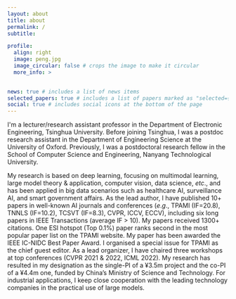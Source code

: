 ```yaml
---
layout: about
title: about
permalink: /
subtitle: 

profile:
  align: right
  image: peng.jpg
  image_circular: false # crops the image to make it circular
  more_info: >
    

news: true # includes a list of news items
selected_papers: true # includes a list of papers marked as "selected={true}"
social: true # includes social icons at the bottom of the page
---
```



I'm a lecturer/research assistant professor in the Department of Electronic Engineering, Tsinghua University. Before joining Tsinghua, I was a postdoc research assistant in the Department of Engineering Science at the University of Oxford. Previously, I was a postdoctoral research fellow in the School of Computer Science and Engineering, Nanyang Technological University.

My research is based on deep learning, focusing on multimodal learning, large model theory & application, computer vision, data science, *etc*., and has been applied in big data scenarios such as healthcare AI, surveillance AI, and smart government affairs. As the lead author, I have published 10+ papers in well-known AI journals and conferences (*e*.*g*., TPAMI (IF=20.8), TNNLS (IF=10.2), TCSVT (IF=8.3), CVPR, ICCV, ECCV), including six long papers in IEEE Transactions (average IF > 10). My papers received 1300+ citations. One ESI hotspot (Top 0.1%) paper ranks second in the most popular paper list on the TPAMI website. My paper has been awarded the IEEE IC-NIDC Best Paper Award. I organised a special issue for TPAMI as the chief guest editor. As a lead organizer, I have chaired three workshops at top conferences (CVPR 2021 & 2022, ICML 2022). My research has resulted in my designation as the single-PI of a ¥3.5m project and the co-PI of a ¥4.4m one, funded by China’s Ministry of Science and Technology. For industrial applications, I keep close cooperation with the leading technology companies in the practical use of large models. 